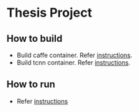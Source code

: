 # Thesis Project
## How to build
* Build caffe container. Refer [instructions](caffe/README.md#building-caffe-container).
* Build tcnn container. Refer [instructions](tcnn/README.md#building-tcnn-container).
## How to run
* Refer [instructions](tcnn/README.md#running-tcnn-container)

